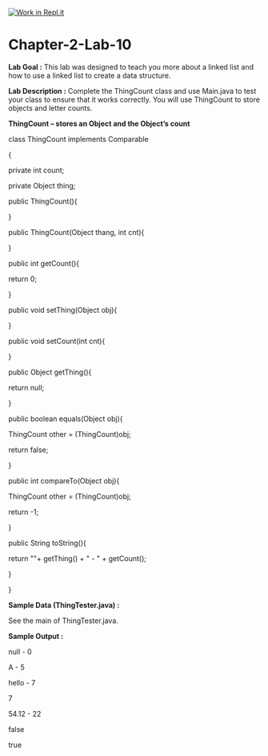 [![Work in Repl.it](https://classroom.github.com/assets/work-in-replit-14baed9a392b3a25080506f3b7b6d57f295ec2978f6f33ec97e36a161684cbe9.svg)](https://classroom.github.com/online_ide?assignment_repo_id=4550348&assignment_repo_type=AssignmentRepo)
# Chapter-2-Lab-10
**Lab Goal :** This lab was designed to teach you more about a linked list and how to use a linked list to create a data structure.

**Lab Description :** Complete the ThingCount class and use Main.java to test your class to ensure that it works correctly. You will use ThingCount to store objects and letter counts. 

**ThingCount – stores an Object and the Object’s count**

class ThingCount implements Comparable

{

private int count;

private Object thing;

public ThingCount(){

}

public ThingCount(Object thang, int cnt){

}

public int getCount(){

return 0;

}

public void setThing(Object obj){

}

public void setCount(int cnt){

}

public Object getThing(){

return null;

}

public boolean equals(Object obj){

ThingCount other = (ThingCount)obj;

return false;

}

public int compareTo(Object obj){

ThingCount other = (ThingCount)obj;

return -1; 

}

public String toString(){

return ""+ getThing() + " - " + getCount();

}

}

**Sample Data (ThingTester.java) :** 

See the main of ThingTester.java.

**Sample Output :**

null - 0

A - 5

hello - 7

7

54.12 - 22

false

true
